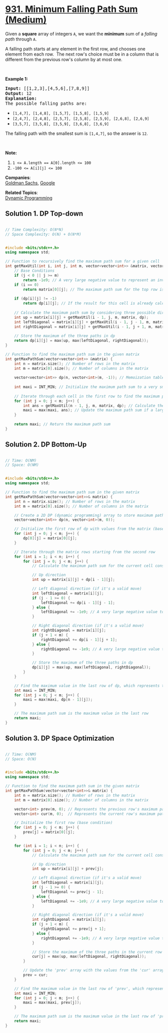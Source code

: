 # [931. Minimum Falling Path Sum (Medium)](https://leetcode.com/problems/minimum-falling-path-sum/)

<p>Given a <strong>square</strong> array of integers <code>A</code>, we want the <strong>minimum</strong> sum of a <em>falling path</em> through <code>A</code>.</p>

<p>A falling path starts at any element in the first row, and chooses one element from each row.&nbsp; The next row's choice must be in a column that is different from the previous row's column by at most one.</p>

<p>&nbsp;</p>

<p><strong>Example 1:</strong></p>

<pre><strong>Input: </strong><span id="example-input-1-1">[[1,2,3],[4,5,6],[7,8,9]]</span>
<strong>Output: </strong><span id="example-output-1">12</span>
<strong>Explanation: </strong>
The possible falling paths are:
</pre>

<ul>
	<li><code>[1,4,7], [1,4,8], [1,5,7], [1,5,8], [1,5,9]</code></li>
	<li><code>[2,4,7], [2,4,8], [2,5,7], [2,5,8], [2,5,9], [2,6,8], [2,6,9]</code></li>
	<li><code>[3,5,7], [3,5,8], [3,5,9], [3,6,8], [3,6,9]</code></li>
</ul>

<p>The falling path with the smallest sum is <code>[1,4,7]</code>, so the answer is <code>12</code>.</p>

<p>&nbsp;</p>

<p><strong>Note:</strong></p>

<ol>
	<li><code>1 &lt;= A.length == A[0].length &lt;= 100</code></li>
	<li><code>-100 &lt;= A[i][j] &lt;= 100</code></li>
</ol>

**Companies**:  
[Goldman Sachs](https://leetcode.com/company/goldman-sachs), [Google](https://leetcode.com/company/google)

**Related Topics**:  
[Dynamic Programming](https://leetcode.com/tag/dynamic-programming/)


## Solution 1. DP Top-down

```cpp

// Time Complexity: O(N*N)
// Space Complexity: O(N) + O(N*M)


#include <bits/stdc++.h>
using namespace std;

// Function to recursively find the maximum path sum for a given cell
int getMaxUtil(int i, int j, int m, vector<vector<int>> &matrix, vector<vector<int>> &dp) {
    // Base Conditions
    if (j < 0 || j >= m)
        return -1e9; // A very large negative value to represent an invalid path
    if (i == 0)
        return matrix[0][j]; // The maximum path sum for the top row is the value itself
    
    if (dp[i][j] != -1)
        return dp[i][j]; // If the result for this cell is already calculated, return it
    
    // Calculate the maximum path sum by considering three possible directions: up, left diagonal, and right diagonal
    int up = matrix[i][j] + getMaxUtil(i - 1, j, m, matrix, dp);
    int leftDiagonal = matrix[i][j] + getMaxUtil(i - 1, j - 1, m, matrix, dp);
    int rightDiagonal = matrix[i][j] + getMaxUtil(i - 1, j + 1, m, matrix, dp);
    
    // Store the maximum of the three paths in dp
    return dp[i][j] = max(up, max(leftDiagonal, rightDiagonal));
}

// Function to find the maximum path sum in the given matrix
int getMaxPathSum(vector<vector<int>> &matrix) {
    int n = matrix.size(); // Number of rows in the matrix
    int m = matrix[0].size(); // Number of columns in the matrix
    
    vector<vector<int>> dp(n, vector<int>(m, -1)); // Memoization table to store computed results
    
    int maxi = INT_MIN; // Initialize the maximum path sum to a very small value
    
    // Iterate through each cell in the first row to find the maximum path sum starting from each of them
    for (int j = 0; j < m; j++) {
        int ans = getMaxUtil(n - 1, j, m, matrix, dp); // Calculate the maximum path sum for the last row
        maxi = max(maxi, ans); // Update the maximum path sum if a larger one is found
    }
    
    return maxi; // Return the maximum path sum
}


```

## Solution 2. DP Bottom-Up

```cpp

// Time: O(NM)
// Space: O(NM)


#include <bits/stdc++.h>
using namespace std;

// Function to find the maximum path sum in the given matrix
int getMaxPathSum(vector<vector<int>>& matrix) {
    int n = matrix.size(); // Number of rows in the matrix
    int m = matrix[0].size(); // Number of columns in the matrix

    // Create a 2D DP (dynamic programming) array to store maximum path sums
    vector<vector<int>> dp(n, vector<int>(m, 0));

    // Initialize the first row of dp with values from the matrix (base condition)
    for (int j = 0; j < m; j++) {
        dp[0][j] = matrix[0][j];
    }

    // Iterate through the matrix rows starting from the second row
    for (int i = 1; i < n; i++) {
        for (int j = 0; j < m; j++) {
            // Calculate the maximum path sum for the current cell considering three possible directions: up, left diagonal, and right diagonal

            // Up direction
            int up = matrix[i][j] + dp[i - 1][j];

            // Left diagonal direction (if it's a valid move)
            int leftDiagonal = matrix[i][j];
            if (j - 1 >= 0) {
                leftDiagonal += dp[i - 1][j - 1];
            } else {
                leftDiagonal += -1e9; // A very large negative value to represent an invalid path
            }

            // Right diagonal direction (if it's a valid move)
            int rightDiagonal = matrix[i][j];
            if (j + 1 < m) {
                rightDiagonal += dp[i - 1][j + 1];
            } else {
                rightDiagonal += -1e9; // A very large negative value to represent an invalid path
            }

            // Store the maximum of the three paths in dp
            dp[i][j] = max(up, max(leftDiagonal, rightDiagonal));
        }
    }

    // Find the maximum value in the last row of dp, which represents the maximum path sums ending at each cell
    int maxi = INT_MIN;
    for (int j = 0; j < m; j++) {
        maxi = max(maxi, dp[n - 1][j]);
    }

    // The maximum path sum is the maximum value in the last row
    return maxi;
}

```

## Solution 3. DP Space Optimization

```cpp

// Time: O(NM)
// Space: O(N)


#include <bits/stdc++.h>
using namespace std;

// Function to find the maximum path sum in the given matrix
int getMaxPathSum(vector<vector<int>>& matrix) {
    int n = matrix.size(); // Number of rows in the matrix
    int m = matrix[0].size(); // Number of columns in the matrix

    vector<int> prev(m, 0); // Represents the previous row's maximum path sums
    vector<int> cur(m, 0);  // Represents the current row's maximum path sums

    // Initialize the first row (base condition)
    for (int j = 0; j < m; j++) {
        prev[j] = matrix[0][j];
    }

    for (int i = 1; i < n; i++) {
        for (int j = 0; j < m; j++) {
            // Calculate the maximum path sum for the current cell considering three possible directions: up, left diagonal, and right diagonal

            // Up direction
            int up = matrix[i][j] + prev[j];

            // Left diagonal direction (if it's a valid move)
            int leftDiagonal = matrix[i][j];
            if (j - 1 >= 0) {
                leftDiagonal += prev[j - 1];
            } else {
                leftDiagonal += -1e9; // A very large negative value to represent an invalid path
            }

            // Right diagonal direction (if it's a valid move)
            int rightDiagonal = matrix[i][j];
            if (j + 1 < m) {
                rightDiagonal += prev[j + 1];
            } else {
                rightDiagonal += -1e9; // A very large negative value to represent an invalid path
            }

            // Store the maximum of the three paths in the current row
            cur[j] = max(up, max(leftDiagonal, rightDiagonal));
        }

        // Update the 'prev' array with the values from the 'cur' array for the next iteration
        prev = cur;
    }

    // Find the maximum value in the last row of 'prev', which represents the maximum path sums ending at each cell
    int maxi = INT_MIN;
    for (int j = 0; j < m; j++) {
        maxi = max(maxi, prev[j]);
    }

    // The maximum path sum is the maximum value in the last row of 'prev'
    return maxi;
}

```
